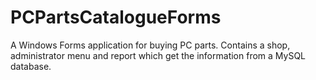 # PCPartsCatalogueForms
A Windows Forms application for buying PC parts. Contains a shop, administrator menu and report which get the information from a MySQL database.

